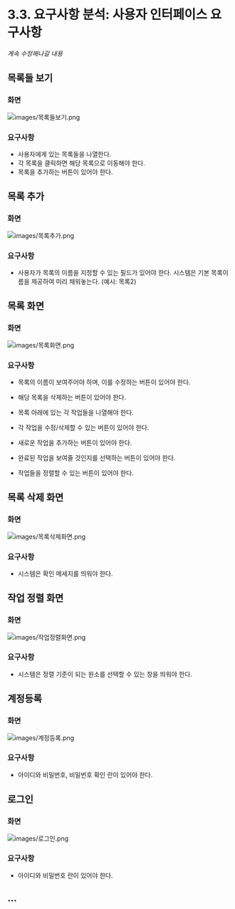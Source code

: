 # 3.3. 요구사항 분석: 사용자 인터페이스 요구사항

*계속 수정해나갈 내용*

## 목록들 보기
### 화면
![images/목록들보기.png](images/목록들보기.png)
### 요구사항
- 사용자에게 있는 목록들을 나열한다.
- 각 목록을 클릭하면 해당 목록으로 이동해야 한다.
- 목록을 추가하는 버튼이 있어야 한다.

## 목록 추가
### 화면
![images/목록추가.png](images/목록추가.png)
### 요구사항
- 사용자가 목록의 이름을 지정할 수 있는 필드가 있어야 한다. 시스템은 기본 목록이름을 제공하여 미리 채워놓는다. (예시: 목록2)

## 목록 화면
### 화면
![images/목록화면.png](images/목록화면.png)
### 요구사항
- 목록의 이름이 보여주어야 하며, 이를 수정하는 버튼이 있어야 한다.
- 해당 목록을 삭제하는 버튼이 있어야 한다.

- 목록 아래에 있는 각 작업들을 나열해야 한다.
- 각 작업을 수정/삭제할 수 있는 버튼이 있어야 한다.
- 새로운 작업을 추가하는 버튼이 있어야 한다.
- 완료된 작업을 보여줄 것인지를 선택하는 버튼이 있어야 한다.
- 작업들을 정렬할 수 있는 버튼이 있어야 한다.

## 목록 삭제 화면
### 화면
![images/목록삭제화면.png](images/목록삭제화면.png)
### 요구사항
- 시스템은 확인 메세지를 띄워야 한다.

## 작업 정렬 화면
### 화면
![images/작업정렬화면.png](images/작업정렬화면.png)
### 요구사항
- 시스템은 정렬 기준이 되는 원소를 선택할 수 있는 창을 띄워야 한다.

## 계정등록
### 화면
![images/계정등록.png](images/계정등록.png)
### 요구사항
- 아이디와 비밀번호, 비밀번호 확인 란이 있어야 한다.

## 로그인
### 화면
![images/로그인.png](images/로그인.png)
### 요구사항
- 아이디와 비밀번호 란이 있어야 한다.

## ...